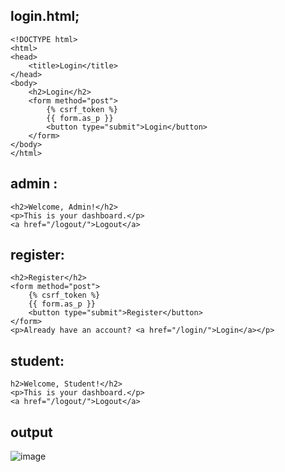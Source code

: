 ## login.html;
```
<!DOCTYPE html>
<html>
<head>
    <title>Login</title>
</head>
<body>
    <h2>Login</h2>
    <form method="post">
        {% csrf_token %}
        {{ form.as_p }}
        <button type="submit">Login</button>
    </form>
</body>
</html>
```
## admin :
```
<h2>Welcome, Admin!</h2>
<p>This is your dashboard.</p>
<a href="/logout/">Logout</a>
```
## register:
```
<h2>Register</h2>
<form method="post">
    {% csrf_token %}
    {{ form.as_p }}
    <button type="submit">Register</button>
</form>
<p>Already have an account? <a href="/login/">Login</a></p>

```
## student:
```
h2>Welcome, Student!</h2>
<p>This is your dashboard.</p>
<a href="/logout/">Logout</a>
```

## output
![image](https://github.com/user-attachments/assets/b7c6ab0e-06c3-4c89-9832-43bbef229067)
